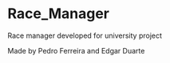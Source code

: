 # Race_Manager
Race manager developed for university project

Made by Pedro Ferreira and Edgar Duarte

